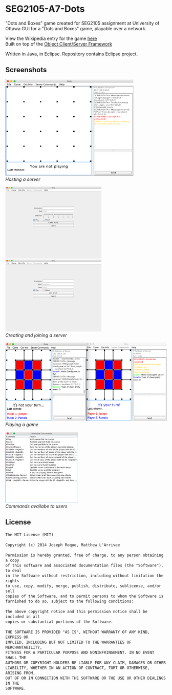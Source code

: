 # SEG2105-A7-Dots

"Dots and Boxes" game created for SEG2105 assignment at University of Ottawa
GUI for a "Dots and Boxes" game, playable over a network.

View the Wikipedia entry for the game [here](http://en.wikipedia.org/wiki/Dots_and_Boxes)<br />
Built on top of the [Object Client/Server Framework](http://www.site.uottawa.ca/school/research/lloseng/supportMaterial/ocsf/ocsf.html)

Written in Java, in Eclipse. Repository contains Eclipse project.

## Screenshots

<img src="Screenshots/screen_server.png" alt="Playing as server host" width="400" height="300" /><br />
*Hosting a server*

<img src="Screenshots/screen_new_server.png" alt="Creating new server" width="300" height="225" /><img src="Screenshots/screen_join_server.png" alt="Joining a server" width="300" height="225" /><br />
*Creating and joining a server*

<img src="Screenshots/screen_gameplay.png" alt="Gameplay" width="568" height="245" /><br />
*Playing a game*

<img src="Screenshots/screen_commands.png" alt="Available commands" width="227" height="221" /><br />
*Commands availabe to users*

## License

```
The MIT License (MIT)

Copyright (c) 2014 Joseph Roque, Matthew L'Arrivee

Permission is hereby granted, free of charge, to any person obtaining a copy
of this software and associated documentation files (the "Software"), to deal
in the Software without restriction, including without limitation the rights
to use, copy, modify, merge, publish, distribute, sublicense, and/or sell
copies of the Software, and to permit persons to whom the Software is
furnished to do so, subject to the following conditions:

The above copyright notice and this permission notice shall be included in all
copies or substantial portions of the Software.

THE SOFTWARE IS PROVIDED "AS IS", WITHOUT WARRANTY OF ANY KIND, EXPRESS OR
IMPLIED, INCLUDING BUT NOT LIMITED TO THE WARRANTIES OF MERCHANTABILITY,
FITNESS FOR A PARTICULAR PURPOSE AND NONINFRINGEMENT. IN NO EVENT SHALL THE
AUTHORS OR COPYRIGHT HOLDERS BE LIABLE FOR ANY CLAIM, DAMAGES OR OTHER
LIABILITY, WHETHER IN AN ACTION OF CONTRACT, TORT OR OTHERWISE, ARISING FROM,
OUT OF OR IN CONNECTION WITH THE SOFTWARE OR THE USE OR OTHER DEALINGS IN THE
SOFTWARE.

```
